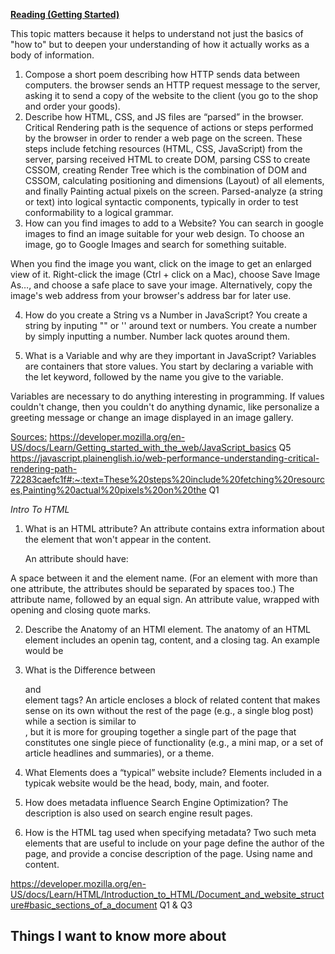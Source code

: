 **<u>Reading (Getting Started)</u>**

This topic matters because it helps to understand not just the basics of "how to" but to deepen your understanding of how it actually works as a body of information.

1. Compose a short poem describing how HTTP sends data between computers.
   the browser sends an HTTP request message to the server, asking it to send a copy of the website to the client (you go to the shop and order your goods).
2. Describe how HTML, CSS, and JS files are “parsed” in the browser.
   Critical Rendering path is the sequence of actions or steps performed by the browser in order to render a web page on the screen. These steps include fetching resources (HTML, CSS, JavaScript) from the server, parsing received HTML to create DOM, parsing CSS to create CSSOM, creating Render Tree which is the combination of DOM and CSSOM, calculating positioning and dimensions (Layout) of all elements, and finally Painting actual pixels on the screen.
   Parsed-analyze (a string or text) into logical syntactic components, typically in order to test conformability to a logical grammar.
3. How can you find images to add to a Website?
   You can search in google images to find an image suitable for your web design.
   To choose an image, go to Google Images and search for something suitable.

When you find the image you want, click on the image to get an enlarged view of it.
Right-click the image (Ctrl + click on a Mac), choose Save Image As…, and choose a safe place to save your image. Alternatively, copy the image's web address from your browser's address bar for later use.

4. How do you create a String vs a Number in JavaScript?
   You create a string by inputing "" or '' around text or numbers. You create a number by simply inputting a number. Number lack quotes around them.

5. What is a Variable and why are they important in JavaScript?
   Variables are containers that store values. You start by declaring a variable with the let keyword, followed by the name you give to the variable.

Variables are necessary to do anything interesting in programming. If values couldn't change, then you couldn't do anything dynamic, like personalize a greeting message or change an image displayed in an image
gallery.

<u>Sources:</u>
https://developer.mozilla.org/en-US/docs/Learn/Getting_started_with_the_web/JavaScript_basics Q5
https://javascript.plainenglish.io/web-performance-understanding-critical-rendering-path-72283caefc1f#:~:text=These%20steps%20include%20fetching%20resources,Painting%20actual%20pixels%20on%20the Q1

_Intro To HTML_

1. What is an HTML attribute?
   An attribute contains extra information about the element that won't appear in the content.

   An attribute should have:

A space between it and the element name. (For an element with more than one attribute, the attributes should be separated by spaces too.)
The attribute name, followed by an equal sign.
An attribute value, wrapped with opening and closing quote marks.

2. Describe the Anatomy of an HTMl element.
The anatomy of an HTML element includes an openin tag, content, and a closing tag. An example would be
<ul></ul>

3. What is the Difference between <article> and <section> element tags?
An article encloses a block of related content that makes sense on its own without the rest of the page (e.g., a single blog post) while a section is similar to <article>, but it is more for grouping together a single part of the page that constitutes one single piece of functionality (e.g., a mini map, or a set of article headlines and summaries), or a theme. 

4. What Elements does a “typical” website include?
Elements included in a typicak website would be the head, body, main, and footer.

5. How does metadata influence Search Engine Optimization?
The description is also used on search engine result pages.

6. How is the <meta> HTML tag used when specifying metadata? 
Two such meta elements that are useful to include on your page define the author of the page, and provide a concise description of the page. Using name and content.

https://developer.mozilla.org/en-US/docs/Learn/HTML/Introduction_to_HTML/Document_and_website_structure#basic_sections_of_a_document Q1 & Q3

## Things I want to know more about
